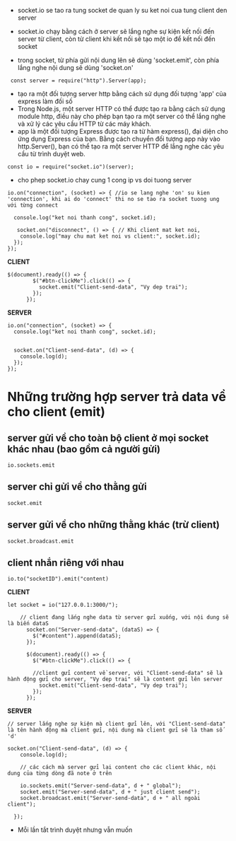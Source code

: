 - socket.io se tao ra tung socket de quan ly su ket noi cua tung client den server

- socket.io chạy bằng cách ở server sẽ lắng nghe sự kiện kết nối đến server từ client, còn từ client khi kết nối sẽ tạo một io để kết nối đến socket

- trong socket, từ phía gửi nội dung lên sẽ dùng 'socket.emit', còn phía lắng nghe nội dung sẽ dùng 'socket.on'

```
 const server = require("http").Server(app);
```

- tạo ra một đối tượng server http bằng cách sử dụng đối tượng 'app' của express làm đối số
- Trong Node.js, một server HTTP có thể được tạo ra bằng cách sử dụng module http, điều này cho phép bạn tạo ra một server có thể lắng nghe và xử lý các yêu cầu HTTP từ các máy khách.
- app là một đối tượng Express được tạo ra từ hàm express(), đại diện cho ứng dụng Express của bạn. Bằng cách chuyển đối tượng app này vào http.Server(), bạn có thể tạo ra một server HTTP để lắng nghe các yêu cầu từ trình duyệt web.

```
const io = require("socket.io")(server);
```

- cho phep socket.io chay cung 1 cong ip vs doi tuong server

```
io.on("connection", (socket) => { //io se lang nghe 'on' su kien 'connection', khi ai do 'connect' thi no se tao ra socket tuong ung với từng connect

  console.log("ket noi thanh cong", socket.id);

   socket.on("disconnect", () => { // Khi client mat ket noi,
    console.log("may chu mat ket noi vs client:", socket.id);
  });
});
```

**CLIENT**

```
$(document).ready(() => {
        $("#btn-clickMe").click(() => {
          socket.emit("Client-send-data", "Vy dep trai");
        });
      });
```

**SERVER**

```
io.on("connection", (socket) => {
  console.log("ket noi thanh cong", socket.id);


  socket.on("Client-send-data", (d) => {
    console.log(d);
  });
});
```

# Những trường hợp server trả data về cho client (emit)

## server gửi về cho toàn bộ client ở mọi socket khác nhau (bao gồm cả người gửi)

```
io.sockets.emit
```

## server chỉ gửi về cho thằng gửi

```
socket.emit
```

## server gửi về cho những thằng khác (trừ client)

```
socket.broadcast.emit
```

## client nhắn riêng với nhau

```
io.to("socketID").emit("content)
```

**CLIENT**

```
let socket = io("127.0.0.1:3000/");

    // client đang lắng nghe data từ server gửi xuống, với nội dung sẽ là biến dataS
      socket.on("Server-send-data", (dataS) => {
        $("#content").append(dataS);
      });

      $(document).ready(() => {
        $("#btn-clickMe").click(() => {

        //client gửi content về server, với "Client-send-data" sẽ là hành động gửi cho server, "Vy dep trai" sẽ là content gửi lên server
          socket.emit("Client-send-data", "Vy dep trai");
        });
      });
```

**SERVER**

```
// server lắng nghe sự kiện mà client gửi lên, với "Client-send-data" là tên hành động mà client gửi, nội dung mà client gửi sẽ là tham số 'd'

socket.on("Client-send-data", (d) => {
    console.log(d);

    // các cách mà server gửi lại content cho các client khác, nội dung của từng dòng đã note ở trên

    io.sockets.emit("Server-send-data", d + " global");
    socket.emit("Server-send-data", d + " just client send");
    socket.broadcast.emit("Server-send-data", d + " all ngoài client");

  });
```

- Mỗi lần tắt trình duyệt nhưng vẫn muốn
